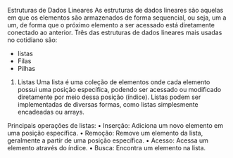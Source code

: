 Estruturas de Dados Lineares
As estruturas de dados lineares são aquelas em que os elementos são armazenados de forma sequencial, ou seja, um a um, de forma que o próximo elemento a ser acessado está diretamente conectado ao anterior. Três das estruturas de dados lineares mais usadas no cotidiano são:

- listas
- Filas 
- Pilhas 

1. Listas
Uma lista é uma coleção de elementos onde cada elemento possui uma posição específica, podendo ser acessado ou modificado diretamente por meio dessa posição (índice). Listas podem ser implementadas de diversas formas, como listas simplesmente encadeadas ou arrays.

Principais operações de listas:
•	Inserção: Adiciona um novo elemento em uma posição específica.
•	Remoção: Remove um elemento da lista, geralmente a partir de uma posição específica.
•	Acesso: Acessa um elemento através do índice.
•	Busca: Encontra um elemento na lista.

